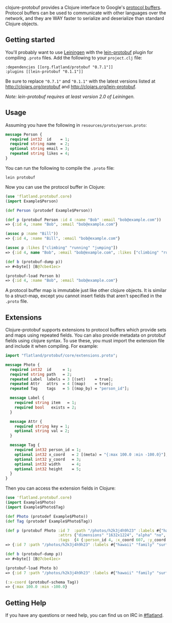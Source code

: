 clojure-protobuf provides a Clojure interface to Google's [protocol buffers](http://code.google.com/p/protobuf).
Protocol buffers can be used to communicate with other languages over the network, and
they are WAY faster to serialize and deserialize than standard Clojure objects.

## Getting started

You'll probably want to use [Leiningen](https://github.com/technomancy/leiningen) with the
[lein-protobuf](https://github.com/flatland/lein-protobuf) plugin for compiling `.proto` files. Add
the following to your `project.clj` file:

    :dependencies [[org.flatland/protobuf "0.7.1"]]
    :plugins [[lein-protobuf "0.1.1"]]

Be sure to replace `"0.7.1"` and `"0.1.1"` with the latest versions listed at
http://clojars.org/protobuf and http://clojars.org/lein-protobuf.

*Note: lein-protobuf requires at least version 2.0 of Leiningen.*

## Usage

Assuming you have the following in `resources/proto/person.proto`:

```proto
message Person {
  required int32  id    = 1;
  required string name  = 2;
  optional string email = 3;
  repeated string likes = 4;
}
```

You can run the following to compile the `.proto` file:

    lein protobuf

Now you can use the protocol buffer in Clojure:

```clojure
(use 'flatland.protobuf.core)
(import Example$Person)

(def Person (protodef Example$Person))

(def p (protobuf Person :id 4 :name "Bob" :email "bob@example.com"))
=> {:id 4, :name "Bob", :email "bob@example.com"}

(assoc p :name "Bill"))
=> {:id 4, :name "Bill", :email "bob@example.com"}

(assoc p :likes ["climbing" "running" "jumping"])
=> {:id 4, name "Bob", :email "bob@example.com", :likes ["climbing" "running" "jumping"]}

(def b (protobuf-dump p))
=> #<byte[] [B@7cbe41ec>

(protobuf-load Person b)
=> {:id 4, :name "Bob", :email "bob@example.com"}
```

A protocol buffer map is immutable just like other clojure objects. It is similar to a
struct-map, except you cannot insert fields that aren't specified in the `.proto` file.

## Extensions

Clojure-protobuf supports extensions to protocol buffers which provide sets and maps using
repeated fields. You can also provide metadata on protobuf fields using clojure syntax. To
use these, you must import the extension file and include it when compiling. For example:

```proto
import "flatland/protobuf/core/extensions.proto";

message Photo {
  required int32  id     = 1;
  required string path   = 2;
  repeated Label  labels = 3 [(set)    = true];
  repeated Attr   attrs  = 4 [(map)    = true];
  repeated Tag    tags   = 5 [(map_by) = "person_id"];

  message Label {
    required string item   = 1;
    required bool   exists = 2;
  }

  message Attr {
    required string key = 1;
    optional string val = 2;
  }

  message Tag {
    required int32 person_id = 1;
    optional int32 x_coord   = 2 [(meta) = "{:max 100.0 :min -100.0}"];
    optional int32 y_coord   = 3;
    optional int32 width     = 4;
    optional int32 height    = 5;
  }
}
```
Then you can access the extension fields in Clojure:

```clojure
(use 'flatland.protobuf.core)
(import Example$Photo)
(import Example$Photo$Tag)

(def Photo (protodef Example$Photo))
(def Tag (protodef Example$Photo$Tag))

(def p (protobuf Photo :id 7  :path "/photos/h2k3j4h9h23" :labels #{"hawaii" "family" "surfing"}
                       :attrs {"dimensions" "1632x1224", "alpha" "no", "color space" "RGB"}
                       :tags  {4 {:person_id 4, :x_coord 607, :y_coord 813, :width 25, :height 27}}))
=> {:id 7 :path "/photos/h2k3j4h9h23" :labels #{"hawaii" "family" "surfing"}...}

(def b (protobuf-dump p))
=> #<byte[] [B@7cbe41ec>

(protobuf-load Photo b)
=> {:id 7 :path "/photos/h2k3j4h9h23" :labels #{"hawaii" "family" "surfing"}...}

(:x-coord (protobuf-schema Tag))
=> {:max 100.0 :min -100.0}
```

## Getting Help

If you have any questions or need help, you can find us on IRC in [#flatland](irc://irc.freenode.net/#flatland).
